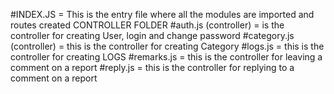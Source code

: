 #INDEX.JS = This is the entry file where all the modules are imported and routes created
CONTROLLER FOLDER
#auth.js (controller) = is the controller for creating User, login and change password
#category.js (controller) = this is the controller for creating Category
#logs.js = this is the controller for creating LOGS
#remarks.js = this is the controller for leaving a comment on a report
#reply.js = this is the controller for replying to a comment on a report